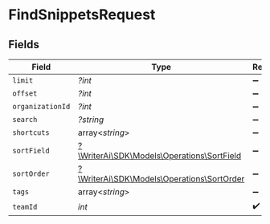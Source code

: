 # FindSnippetsRequest


## Fields

| Field                                                                              | Type                                                                               | Required                                                                           | Description                                                                        |
| ---------------------------------------------------------------------------------- | ---------------------------------------------------------------------------------- | ---------------------------------------------------------------------------------- | ---------------------------------------------------------------------------------- |
| `limit`                                                                            | *?int*                                                                             | :heavy_minus_sign:                                                                 | N/A                                                                                |
| `offset`                                                                           | *?int*                                                                             | :heavy_minus_sign:                                                                 | N/A                                                                                |
| `organizationId`                                                                   | *?int*                                                                             | :heavy_minus_sign:                                                                 | N/A                                                                                |
| `search`                                                                           | *?string*                                                                          | :heavy_minus_sign:                                                                 | N/A                                                                                |
| `shortcuts`                                                                        | array<*string*>                                                                    | :heavy_minus_sign:                                                                 | N/A                                                                                |
| `sortField`                                                                        | [?\WriterAi\SDK\Models\Operations\SortField](../../Models/Operations/SortField.md) | :heavy_minus_sign:                                                                 | N/A                                                                                |
| `sortOrder`                                                                        | [?\WriterAi\SDK\Models\Operations\SortOrder](../../Models/Operations/SortOrder.md) | :heavy_minus_sign:                                                                 | N/A                                                                                |
| `tags`                                                                             | array<*string*>                                                                    | :heavy_minus_sign:                                                                 | N/A                                                                                |
| `teamId`                                                                           | *int*                                                                              | :heavy_check_mark:                                                                 | N/A                                                                                |